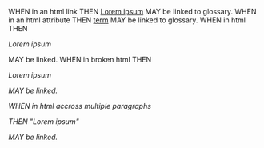 WHEN in an html link THEN <a href="../glossary.md" title="">Lorem ipsum</a> MAY be linked to glossary.
WHEN in an html attribute THEN <a href="dolor">term</a> MAY be linked to glossary.
WHEN in html THEN <p><em>Lorem ipsum</em></p> MAY be linked.
WHEN in broken html THEN <p><em>Lorem ipsum</p> MAY be linked.

<!-- Begin Scenario-->
WHEN in html accross multiple paragraphs<p>

THEN "Lorem ipsum"

</p>MAY be linked.
<!-- End Scenario-->

